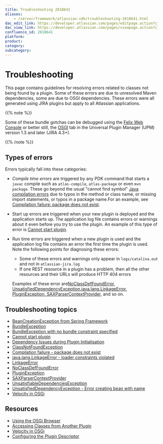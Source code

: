 ```yaml
---
title: Troubleshooting 2818641
aliases:
    - /server/framework/atlassian-sdk/troubleshooting-2818641.html
dac_edit_link: https://developer.atlassian.com/pages/editpage.action?cjm=wozere&pageId=2818641
dac_view_link: https://developer.atlassian.com/pages/viewpage.action?cjm=wozere&pageId=2818641
confluence_id: 2818641
platform:
product:
category:
subcategory:
---
```

# Troubleshooting

This page contains guidelines for resolving errors related to classes not being found by a plugin. Some of these errors are due to unresolved Maven dependencies, some are due to OSGI dependencies. These errors were all generated using JIRA plugins but apply to all Atlassian applications.

{{% note %}}

Some of these bundle gotchas can be debugged using the <a href="http://confluence.atlassian.com/display/PLUGINFRAMEWORK/Troubleshooting+a+BundleException" class="external-link">Felix Web Console</a> or better still, the <a href="http://blogs.atlassian.com/developer/2011/01/announcing_upm_1_dot_3_and_osgi_tab.html" class="external-link">OSGI</a> tab in the Universal Plugin Manager (UPM) version 1.3 and later (JIRA 4.3+).

{{% /note %}}

## Types of errors

Errors typically fall into these categories:

-   *Compile time errors* are triggered by any PDK command that starts a `javac` compile such as `atlas-compile`, `atlas-package` or even `mvn package`. These go beyond the usual "cannot find symbol" <a href="http://mindprod.com/jgloss/compileerrormessages.html" class="external-link">Java compilation errors</a> due to typos in the method or class name, or missing import statements, or typos in a package name.For an example, see [Compilation failure: package does not exist](#compilation-failure:-package-does-not-exist).
-   Start up errors are triggered when your new plugin is deployed and the application starts up. The application log file contains errors or warnings about it even before you try to use the plugin. An example of this type of error is [Cannot start plugin](#cannot-start-plugin).
-   Run time errors are triggered when a new plugin is used and the application log file contains an error the first time the plugin is used. Note the following points for diagnosing these errors:

    -   Some of these errors and warnings only appear in `logs/catalina.out` and not in `atlassian-jira.log`
    -   If one REST resource in a plugin has a problem, then all the other resources and their URLs will produce HTTP 404 errors

    Examples of these error are[NoClassDefFoundError](#noclassdeffounderror)[, UnsatisfiedDependencyException](#,-unsatisfieddependencyexception)[,](#,)[java.lang.LinkageError](#,)[, PluginException](#,-pluginexception)[, SAXParserContextProvider](#,-saxparsercontextprovider), and so on.

## Troubleshooting topics

-   [BeanCreationException from Spring Framework](/server/framework/atlassian-sdk/beancreationexception-from-spring-framework-2818633.html)
-   [BundleException](/server/framework/atlassian-sdk/bundleexception-852121.html)
-   [BundleException with no bundle constraint specified](/server/framework/atlassian-sdk/bundleexception-with-no-bundle-constraint-specified-851974.html)
-   [Cannot start plugin](/server/framework/atlassian-sdk/cannot-start-plugin-2818394.html)
-   [Dependency Issues during Plugin Initialisation](/server/framework/atlassian-sdk/dependency-issues-during-plugin-initialisation-852094.html)
-   [ClassNotFoundException](/server/framework/atlassian-sdk/classnotfoundexception-851975.html)
-   [Compilation failure - package does not exist](/server/framework/atlassian-sdk/compilation-failure-package-does-not-exist-2818393.html)
-   [java.lang.LinkageError - loader constraints violated](/server/framework/atlassian-sdk/java.lang.linkageerror-loader-constraints-violated-2818383.html)
-   [LinkageError](/server/framework/atlassian-sdk/linkageerror-851986.html)
-   [NoClassDefFoundError](/server/framework/atlassian-sdk/noclassdeffounderror-2818395.html)
-   [PluginException](/server/framework/atlassian-sdk/pluginexception-2818384.html)
-   [SAXParserContextProvider](/server/framework/atlassian-sdk/saxparsercontextprovider-2818385.html)
-   [UnsatisfiableDependenciesException](/server/framework/atlassian-sdk/unsatisfiabledependenciesexception-2818382.html)
-   [UnsatisfiedDependencyException - Error creating bean with name](/server/framework/atlassian-sdk/unsatisfieddependencyexception-error-creating-bean-with-name-2818380.html)
-   [Velocity in OSGi](/server/framework/atlassian-sdk/velocity-in-osgi-851989.html)

## Resources

-   [Using the OSGi Browser](/server/framework/atlassian-sdk/using-the-osgi-browser-8946139.html)
-   [Accessing Classes from Another Plugin](/server/framework/atlassian-sdk/accessing-classes-from-another-plugin-852151.html)
-   [Velocity in OSGi](/server/framework/atlassian-sdk/velocity-in-osgi-851989.html)
-   [Configuring the Plugin Descriptor](/server/framework/atlassian-sdk/configuring-the-plugin-descriptor-852008.html)

 

























